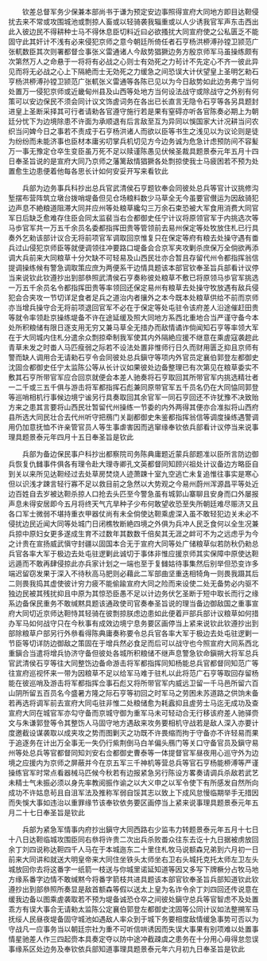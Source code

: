 <!-- { "loadSidebar": true } -->
　　钦差总督军务少保兼本部尚书于谦为预定安边事照得宣府大同地方即目达靼侵扰去来不常或攻围城池或剽掠人畜或以轻骑袭我辎重或以人少诱我官军声东击西出此入彼边民不得耕种士马不得休息臣切料近曰必欲搔扰大同宣府使之公私匮乏不能固守此其奸计不浅有必来侵犯京师之意今朝廷所倚任者石亨杨洪桺溥孙镗卫颕范广张軏数臣其次则署都督佥事张义雷通诸人今敌势猖獗边务方殷京师军马虽操练颇有次第然万人之命悬于一将将有必战之心则士有効死之力茍计不先定心不齐一彼此异见而将无必战之心上下隔絶而士无効死之力缓急之间恐误大计伏望皇上圣明乞勑石亨杨洪桺溥孙镗卫颕范广张軏张义雷通等各陈已见以为今日敌势如此边务弗宁当何处置万一侵犯京师或近畿甸州县及山西等处地方当何设法战守或除战守之外别有何策可以安边保民不须会同计议文饰虗词务在各出已长直言无隐令石亨等各另具题封进皇上圣断采择其可行者请勑各官遵守施行若是果有窒碍亦听各官陈奏必期上为朝廷分忧下为边境除患不许面为承顺退有后言敌至互为异同以悞国家大计况耕当问农织当问婢今日之事若不责成于石亨杨洪诸人而欲以臣等书生之浅见以为议论则是徒为纷纷而未能济事也臣材本庸劣叨掌兵机切见方今边务诚为危急计虑预防间不容髪万一事无豫定仓卒生变臣虽万死不足以赎谨陈愚见伏候圣裁具题景泰元年五月十四日奉圣旨说的是宣府大同乃京师之藩篱敌情猖獗各处剽掠使我士马疲困若不预为处置愈生边患便着他每各思长计如何安妥开写来看钦此

　　兵部为边务事兵科抄出总兵官武清侯石亨题钦奉会同彼处总兵等官计议挑修沟堑摆布营阵筑立墩台拨哨堤备但见仓场粮料数少马草全无今虽要官儧运为因敌骑犯边声息不絶粮道阻滞大同并应州等处粮草纔勾三万余石束恐被大军食用消费大同官军日后缺乏愈难存住臣会同太监裴当右佥都御史任宁计议将原领官军于内挑选次等马歩官军共一万五千余员名委都指挥田贵等管领前去易州保定等处牧放住札已行具奏外乞勑该部计议合无将前项官军调取回京惟复只在保定等府有粮去处操守遇有畨兵过山侵犯京师臣等就便调领往冲要路口堤备会合京军夹攻剿杀庶保万全倘欲再添调大兵前来大同粮草十分欠缺不可轻易及山西民壮亦合暂且存留代州令都指挥翁信提调操练候有警急调取策应庶为两便系干边情具题该本部官钦奉圣旨兵部看计议停当来说钦此钦遵抄出到部叅照武清侯石亨奏称彼处粮草不敷已将原领马歩官军挑选一万五千余员名令都指挥田贵等率领回还保定易州有粮草去处操守牧放遇有敌兵侵犯会合夹攻一节切详足食者足兵之道治内者攘外之本今既本处粮草供给不前而京师亦当增兵操守合无将前项退回官军不必在于保定等处屯驻令该府差人沿途催赶田贵等就令率领赴京操练堤备不许在途延缓及照大同地方系西北重地合当严谨守备今本处所积粮储有限日逐支用无穷又兼马草全无措办而敌情谲诈倘闻知石亨等率领大军在于大同城内住札分遣余众剽掠牵制我军使其内外隔絶应援不继意在乘虗寇袭趂此青草未发之时畨人马匹瘦弱之际若不设法处置非惟师行日久而财用匮乏抑且京师有警而缺人调用合无请勑石亨令会同彼处总兵鎭守等项内外官员定襄伯郭登左都御史沈固佥都御史任宁太监陈公等从长计议如果彼处边备整理已有次第见在粮草委实不敷其石亨所带官军应合回京就便会本差人驰奏将石亨取回其所带官军内挑选精壮者一二千或三五千俱与游击将军都指挥石彪兼同原带官军五千员名仍在大同恊同郭登等巡哨相机行事候边境宁谧另行具奏取回其余官军一同石亨回还不许犹豫不决致贻方来之患其言要将山西民壮暂留代州操练一节委的内外两得其便亦合准拟将山西府县所选大同民壮合去代州听守把鴈门关副都御史朱鉴都指挥翁信等调度操练遇警调用仍加意抚恤不许亲管官员人等生事虐害因而逃窜缘奉钦依兵部看计议停当来说事理具题景泰元年四月十五日奉圣旨是钦此

　　兵部为备边保民事户科抄出都察院司务陈典庸题近蒙兵部题准以臣所言防边御兵恢复仇雠事件俱各有理令赴大理寺卿孔文英都督同知顾兴祖处计议备边方略臣自到关以来所见达靼经过去处草房焚烧人迹萧踈十室九空逃亡未复追惟往事实是寒心但以识浅才踈言轻行寡不足以救目前之急然以大势观之今易州蔚州浑源昌平等处近边百姓自去岁被达靼杀掠人口抢去头匹至今警急虽有城郭山寨聊且安身而口外屡报声息未得安居即今五月将终天气亢旱种子少布何敢望收恐至失所朝廷难尽赈济又且各口军士微弱不堪持重衣甲器仗尚有未全倘使达靼乘虗深入虽不敢轻犯边关未必不侵扰边民近闻大同等处城门日闭樵牧断絶四境之外俱为兵冲人民乏食何以全生况兼兵掠中原妇女更多遂成生育不过数年其数数千倍矣其无涯之衅可不为之远虑乎为今之计贵在宣扬威武愼守封疆以固国本合无于宣府大同等处广储粮草似若防秋仍勑总兵官各率大军于极边去处屯驻逻剿此诚切于事体非惟应援京师其实保障中原使达靼远遁而不敢再肆侵掠此亦兵家计划之一端也至于复雠姑待事集然后别举但恐变诈多端迟留窃发果于深入不待秋高马肥则必藉此二军部曲坚重迭相犄角一则畏我蹑其后二则畏我捣其虚使彼计穷力疲不能偷踰宣府大同之险而来设使二处无备势必内驱不独边民被其残扰抑且中原为其惊恐臣愚不足以计边务伏乞圣断于短中取长而行之缘系边备保民重务不敢缄黙具题该通政使司官奏奉圣旨说的理当备边御敌国之重事宣府大同切近京师达靼恃其轻骑在彼剽掠朕虑边患如此便着戸部兵部计议粮草如何措办军马如何战守只在今秋事有成效边境宁息务要区画停当上紧来说钦此钦遵抄出到部除粮草户部另行外叅看得陈典庸奏称要令总兵官各率大军于极边去处屯驻逻剿一节臣等切详防边御敌之策固在于增兵然必食足而后可以战守也今照宣府大同系西北重鎭合当遣将增兵协济守备但彼处各城所积粮储不继声息警急钦命鎭朔大将军总兵官武清侯石亨等往大同整饬边备命游击将军都指挥同知杨能总兵官都督同知范广等往宣府巡视怀来一带为因粮草不足以给军马难于驻札以此将范广石亨等取回存留杨能在彼巡哨及游击将军都指挥佥事石彪又将所带官军内威远卫留一千马邑所留六百山阴所留五百员名今盛暑方隆之际石亨等初回之时军马之劳困未苏道路之供饷未备若再选将调军前去宣府大同屯驻非惟二处粮储愈为耗蠧抑且虗劳士马迄无成功及查宣府大同在城官军亦勾守备而京城守御为重军马未可轻动合无行移该府差人驰驿赍文与朱谦郭登等令其整饬人马固守地方遇敌来攻务要相机守战若是敌人深入亦要计度邀截设谋袭取以成夹攻之势而图剿灭之功既不许畏缩而拘于守备亦不许轻易而果于追逐务在计出万全事无一失仍行紫荆倒马白羊偏头鴈门等关口守备官员及鎭守易州等处总兵等官都督同知刘安右佥都御史曹泰等一体提督官军昼夜用心巡守外为边境之应援内为京师之屏蔽并今在京五军三千神机等营总兵等官石亨杨能桺溥等严谨操练官军时常点看器械马匹候今秋若有边报紧急另行陈设方畧奏请调兵杀敌若武艺未精士气未振必须以身先率教阅振作谕之以大义申之以军令使下有所感发自然所向成功不许姑息茍且自沮军法及推称军弱自馁其志以致上下成风怠慢临期举手无措因而失悞大事如违治以重罪缘节该奉钦依务要区画停当上紧来说事理具题景泰元年五月二十七日奉圣旨是钦此

　　兵部为紧急军情事内府抄出鎭守大同西路右少监韦力转题景泰元年五月十七日十八日达靼临城攻围臣同右叅将许贵二次出兵杀败畨众往东去讫十九日据被虏放回余丁刘四说称达靼四千人马在于本城迤东二十里住札牧马说额森兄弟到六月初一日前来大同讲和就送大明皇帝来大同住坐铁头太师坐右卫右头城托克托太师左卫左头城放回你去将这番字一纸箭一枝送与你城里诺延知道等因又多写下牌橛分占牧马地方缘系番字边情不敢缄黙今将番字箭枝共进具题该本部官钦奉圣旨兵部知道钦此钦遵抄出到部叅照所奏显是敌首额森等假以送太上皇为名诈令余丁刘四回还传说意在缓我边备以图乘虗袭取若不预为堤备诚恐仓卒之间彼处鎭守总兵等官智虑不及处置乖方有误大事合无请勑太监陈公定襄伯郭登左都御史沈固等公同计议如法整搠军马抚绥人民昼夜堤备固守城池如遇敌人率众到于城下务要相度敌情缓急事势可否以为守战凡一应事务当以朝廷宗社为重不可听信哄诱因而失误大事果有别项难以处置事情星驰差人作三四起赍本具奏定夺以防中途冲截疎虞之患务在十分用心毋得怠忽误事缘系区处边务及奉钦依兵部知道事理具题景泰元年六月初九日奉圣旨是钦此

